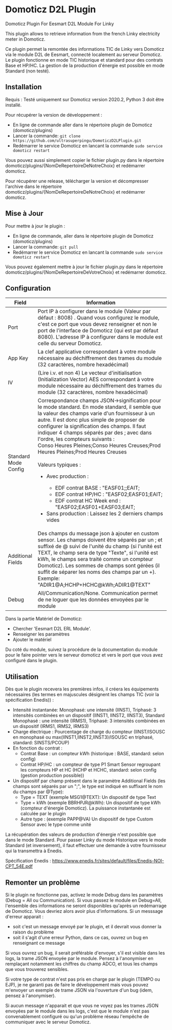 # Domoticz D2L Plugin
Domoticz Plugin For Eesmart D2L Module For Linky

This plugin allows to retrieve information from the french Linky electricity meter in Domoticz.

Ce plugin permet la remontée des informations TIC de Linky vers Domoticz via le module D2L de Eesmart, connecté localement au serveur Domoticz. Le plugin fonctionne en mode TIC  historique et standard pour des contrats Base et HP/HC. La gestion de la production d'énergie est possible en mode Standard (non testé).

## Installation
Requis : Testé uniquement sur Domoticz version 2020.2, Python 3 doit être installé.

Pour récupérer la version de développement :
* En ligne de commande aller dans le répertoire plugin de Domoticz (domoticz/plugins)
* Lancer la commande: ```git clone https://github.com/ultrasuperpingu/DomoticzD2LPlugin.git```
* Redémarrer le service Domoticz en lancant la commande ```sudo service domoticz restart```

Vous pouvez aussi simplement copier le fichier plugin.py dans le répertoire domoticz/plugins/{NomDeRepertoireDeNotreChoix} et redémarrer domoticz.

Pour récupérer une release, télécharger la version et décompresser l'archive dans le répertoire domoticz/plugins/{NomDeRepertoireDeNotreChoix} et redémarrer domoticz.

## Mise à Jour

Pour mettre à jour le plugin :

* En ligne de commande, aller dans le répertoire plugin de Domoticz (domoticz/plugins)
* Lancer la commande: ```git pull```
* Redémarrer le service Domoticz en lancant la commande ```sudo service domoticz restart```

Vous pouvez également mettre à jour le fichier plugin.py dans le répertoire domoticz/plugins/{NomDeRepertoireDeVotreChoix} et redémarrer domoticz.

## Configuration
| Field | Information|
| ----- | ---------- |
| Port  | Port IP à configurer dans le module (Valeur par défaut : 8008) . Quand vous configurez le module, c'est ce port que vous devez renseigner et non le port de l'interface de Domoticz (qui est par défaut 8080). L'adresse IP à configurer dans le module est celle du serveur Domoticz. |
| App Key | La clef applicative correspondant à votre module nécessaire au déchiffrement des trames du module (32 caractères, nombre hexadécimal) |
| IV | (Lire i.v. et non 4) Le vecteur d'initialisation (Initialization Vector) AES correspondant à votre module nécessaire au déchiffrement des trames du module (32 caractères, nombre hexadécimal) |
| Standard Mode Config| Correspondance champs JSON->signification pour le mode standard. En mode standard, il semble que la valeur des champs varie d'un fournisseur à un autre. Il est donc plus simple de proposer de configurer la signification des champs. Il faut indiquer 4 champs séparés par des ; avec dans l'ordre, les compteurs suivants :<br/>Conso Heures Pleines;Conso Heures Creuses;Prod Heures Pleines;Prod Heures Creuses<br/><br/>Valeurs typiques :<br/><ul><li>Avec production :</li><ul><li>EDF contrat BASE : "EASF01;;EAIT;</li><li>EDF contrat HP/HC : "EASF02;EASF01;EAIT;</li> <li>EDF contrat HC Week end : "EASF02;EASF01+EASF03;EAIT;</li></ul><li>Sans production : Laissez les 2 derniers champs vides</li></ul> |
| Additional Fields | Des champs du message json à ajouter en custom sensor. Les champs doivent être séparés par un ; et suffixé de @ suivi de l'unité du champ (si l'unité est TEXT, le champ sera de type "Texte", si l'unité est kWh, le champs sera traité comme un compteur Domoticz). Les sommes de champs sont gérées (il suffit de séparer les noms des champs par un +).<br/>Exemple: "ADIR1@A;HCHP+HCHC@kWh;ADIR1@TEXT" |
| Debug | All/Communication/None. Communication permet de ne loguer que les données envoyées par le module |

Dans la partie Matériel de Domoticz:

 * Chercher 'Eesmart D2L ERL Module'.
 * Renseigner les paramètres
 * Ajouter le matériel
 
Du coté du module, suivez la procédure de la documentation du module pour le faire pointer vers le serveur domoticz et vers le port que vous avez configuré dans le plugin.

## Utilisation
Dès que le plugin recevera les premières infos, il créera les équipements nécessaires (les termes en majuscules désignent les champs TIC (voir la spécification Enedis)) :
 * Intensité instantanée: Monophasé: une intensité (IINST), Triphasé: 3 intensités combinées en un dispositif (IINST1, IINST2, IINST3), Standard Monophasé : une intensité (IRMS1), Triphasé: 3 intensités combinées en un dispositif (IRMS1, IRMS2, IRMS3)</li>
 * Charge électrique : Pourcentage de charge du compteur (IINST/ISOUSC en monophasé ou max(IINST1,IINST2,IINST3)/ISOUSC en triphasé, standard: SINSTS/PCOUP)
 * En fonction du contrat :
   - Contrat Base : un compteur kWh (historique : BASE, standard: selon config)
   - Contrat HP/HC : un compteur de type P1 Smart Sensor regroupant les compteurs HP et HC (HCHP et HCHC, standard: selon config (gestion production possible))
 * Un dispositif par champ présent dans le paramètre Additional Fields (les champs sont séparés par un ";", le type est indiqué en suffixant le nom du champs par @Type):
   - Type = TEXT (exemple MSG1@TEXT): Un dispositif de type Text
   - Type = kWh (exemple BBRHPJR@kWh): Un dispositif de type kWh (compteur d'énergie Domoticz). La puissance instantanée est calculée par le plugin
   - Autre type : (exemple PAPP@VA) Un dispositif de type Custom Sensor avec le type comme unité

La récupération des valeurs de production d'énergie n'est possible que dans le mode Standard. Pour passer Linky du mode Historique vers le mode Standard (et inversement), il faut effectuer une demande à votre fournisseur qui la transmettra à Enedis.

Spécification Enedis : https://www.enedis.fr/sites/default/files/Enedis-NOI-CPT_54E.pdf

## Remonter un problème
Si le plugin ne fonctionne pas, activez le mode Debug dans les paramètres (Debug = All ou Communication). Si vous passez le module en Debug=All, l'ensemble des informations ne seront disponibles qu'après un redémarrage de Domoticz. Vous devriez alors avoir plus d'informations.
Si un messsage d'erreur apparait :
<ul>
 <li>soit c'est un message envoyé par le plugin, et il devrait vous donner la raison du problème</li>
 <li>soit il s'agit d'une erreur Python, dans ce cas, ouvrez un bug en renseignant ce message</li>
</ul>
Si vous ouvrez un bug, il serait préférable d'envoyer, s'il est visible dans les logs, la trame JSON envoyée par le module. Pensez à l'anonymiser en remplaçant notamment les chiffres du champ ADCO, et tous les champs que vous trouverez sensibles.

Si votre type de contrat n'est pas pris en charge par le plugin (TEMPO ou EJP), je ne garanti pas de faire le développement mais vous pouvez m'envoyer un exemple de trame JSON via l'ouverture d'un bug (idem, pensez à l'anonymiser).

Si aucun message n'apparait et que vous ne voyez pas les trames JSON envoyées par le module dans les logs, c'est que le module n'est pas convenablement configuré ou qu'un problème réseau l'empêche de communiquer avec le serveur Domoticz.

